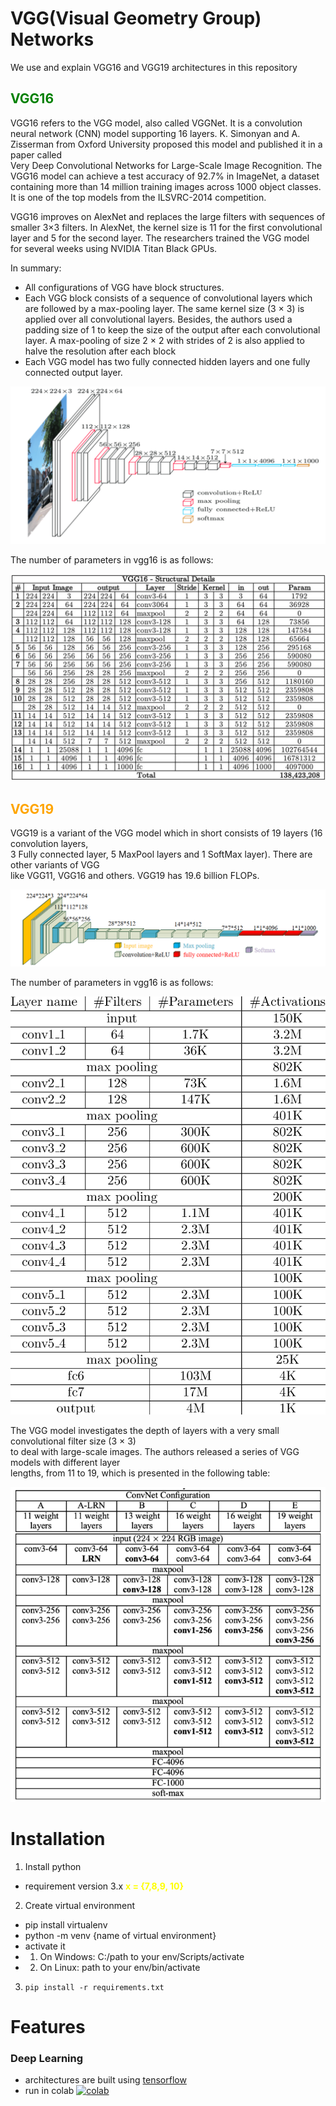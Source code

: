 # VGG(Visual Geometry Group) Networks

We use and explain VGG16 and VGG19 architectures in this repository

## <span style="color:green">VGG16</span>

VGG16 refers to the VGG model, also called VGGNet. It is a convolution neural network (CNN) model supporting 16 layers. K. Simonyan and A. Zisserman from Oxford University proposed this model and published it in a paper called <br>
Very Deep Convolutional Networks for Large-Scale Image Recognition. The VGG16 model can achieve a test accuracy of 92.7% in ImageNet, a dataset containing more than 14 million training images across 1000 object classes.<br>
It is one of the top models from the ILSVRC-2014 competition.

VGG16 improves on AlexNet and replaces the large filters with sequences of smaller 3×3 filters. In AlexNet, the kernel size is 11 for the first convolutional layer and 5 for the second layer. The researchers trained the VGG model <br>
for several weeks using NVIDIA Titan Black GPUs.

In summary:

- All configurations of VGG have block structures.
- Each VGG block consists of a sequence of convolutional layers which are followed by a max-pooling layer. The same kernel size (3 × 3) is applied over all convolutional layers. Besides, the authors used a padding size of 1 to keep the size of the output after each convolutional layer. A max-pooling of size 2 × 2 with strides of 2 is also applied to halve the resolution after each block
- Each VGG model has two fully connected hidden layers and one fully connected output layer.

<a><img src="images/vgg16.png"/></a>

The number of parameters in vgg16 is as follows:

<a><img src="images/vgg16nop.png"/></a>

## <span style="color:orange">VGG19</span>

VGG19 is a variant of the VGG model which in short consists of 19 layers (16 convolution layers,<br>
3 Fully connected layer, 5 MaxPool layers and 1 SoftMax layer). There are other variants of VGG <br>
like VGG11, VGG16 and others. VGG19 has 19.6 billion FLOPs.

<a><img src="images/vgg19.png"/></a>

The number of parameters in vgg16 is as follows:

<a><img src="images/vgg19nop.png"/></a>

The VGG model investigates the depth of layers with a very small convolutional filter size (3 × 3)<br>
to deal with large-scale images. The authors released a series of VGG models with different layer <br>
lengths, from 11 to 19, which is presented in the following table:

<a><img src="images/vgg16arch.png"/></a>

# Installation

1. Install python

- requirement version 3.x <span style="color:yellow">**x = {7,8,9, 10}**</span>

2. Create virtual environment

- pip install virtualenv
- python -m venv {name of virtual environment}
- activate it<br>
- 1. On Windows: C:/path to your env/Scripts/activate
- 2. On Linux: path to your env/bin/activate

3. `pip install -r requirements.txt`

# Features

### Deep Learning

- architectures are built using [tensorflow](https://github.com/tensorflow/tensorflow.git)
- run in colab [![colab](https://colab.research.google.com/assets/colab-badge.svg)](https://colab.research.google.com/drive/15JBCZjPEOijzUrqTK7MN2BPeguFpOL29?usp=sharing)
